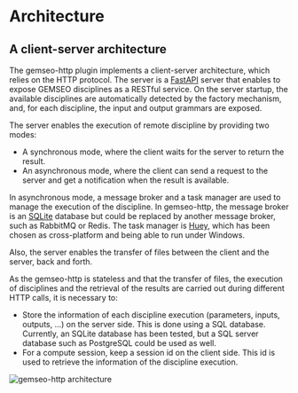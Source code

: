 <!--
Copyright 2021 IRT Saint Exupéry, https://www.irt-saintexupery.com

This work is licensed under the Creative Commons Attribution-ShareAlike 4.0
International License. To view a copy of this license, visit
http://creativecommons.org/licenses/by-sa/4.0/ or send a letter to Creative
Commons, PO Box 1866, Mountain View, CA 94042, USA.
-->

# Architecture

## A client-server architecture

The gemseo-http plugin implements a client-server architecture, which relies on the HTTP protocol.
The server is a [FastAPI](https://fastapi.tiangolo.com/) server that enables to expose GEMSEO disciplines as a RESTful service.
On the server startup, the available disciplines are automatically detected by the factory mechanism,
and, for each discipline, the input and output grammars are exposed.

The server enables the execution of remote discipline by providing two modes:

- A synchronous mode, where the client waits for the server to return the result.
- An asynchronous mode, where the client can send a request to the server and get
a notification when the result is available.

In asynchronous mode, a message broker and a task manager are used to manage the execution of the discipline.
In gemseo-http, the message broker is an [SQLite](https://sqlite.org/) database but could be replaced by another message broker,
such as RabbitMQ or Redis.
The task manager is [Huey](https://huey.readthedocs.io/), which has been chosen as cross-platform and being able to run under Windows.

Also, the server enables the transfer of files between the client and the server, back and forth.

As the gemseo-http is stateless and that the transfer of files,
the execution of disciplines and the retrieval of the results
are carried out during different HTTP calls,
it is necessary to:

- Store the information of each discipline execution (parameters, inputs, outputs, ...) on the server side.
This is done using a SQL database. Currently, an SQLite database has been tested,
but a SQL server database such as PostgreSQL could be used as well.
- For a compute session, keep a session id on the client side.
This id is used to retrieve the information of the discipline execution.


![gemseo-http architecture](img/gemseo_http_architecture.png)
